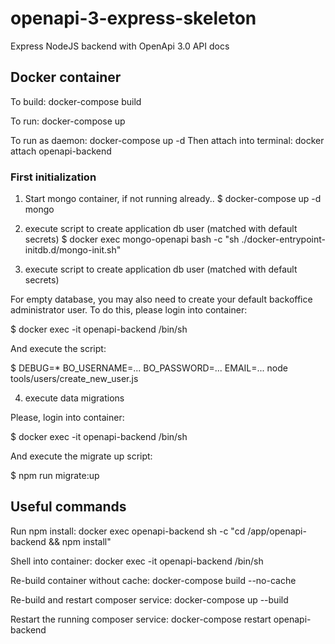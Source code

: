 # openapi-3-express-skeleton
Express NodeJS backend with OpenApi 3.0 API docs

## Docker container

To build: docker-compose build

To run: docker-compose up

To run as daemon: docker-compose up -d
Then attach into terminal: docker attach openapi-backend

### First initialization

1) Start mongo container, if not running already..
$ docker-compose up -d mongo

2) execute script to create application db user (matched with default secrets)
$ docker exec mongo-openapi bash -c "sh ./docker-entrypoint-initdb.d/mongo-init.sh"

3) execute script to create application db user (matched with default secrets)

For empty database, you may also need to create your default backoffice administrator user. To do this, please login into container:

$ docker exec -it openapi-backend /bin/sh

And execute the script:

$ DEBUG=* BO_USERNAME=... BO_PASSWORD=... EMAIL=... node tools/users/create_new_user.js

4) execute data migrations

Please, login into container:

$ docker exec -it openapi-backend /bin/sh

And execute the migrate up script:
	
$ npm run migrate:up


## Useful commands

Run npm install: docker exec openapi-backend sh -c "cd /app/openapi-backend && npm install"

Shell into container: docker exec -it openapi-backend /bin/sh

Re-build container without cache: docker-compose build --no-cache

Re-build and restart composer service: docker-compose up --build

Restart the running composer service: docker-compose restart openapi-backend